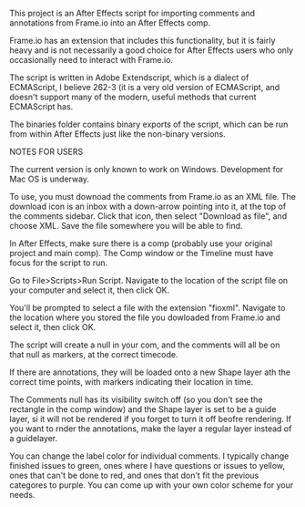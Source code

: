 This project is an After Effects script for importing comments and annotations from Frame.io into an After Effects comp.

Frame.io has an extension that includes this functionality, but it is fairly heavy and is not necessarily a good choice for After Effects users who only occasionally need to interact with Frame.io.

The script is written in Adobe Extendscript, which is a dialect of ECMAScript, I believe 262-3 (it is a very old version of ECMAScript, and doesn't support many of the modern, useful methods that current ECMAScript has.

The binaries folder contains binary exports of the script, which can be run from within After Effects just like the non-binary versions.

NOTES FOR USERS

The current version is only known to work on Windows. Development for Mac OS is underway.

To use, you must downoad the comments from Frame.io as an XML file. The download icon is an inbox with a down-arrow pointing into it, at the top of the comments sidebar. Click that icon, then select "Download as file", and choose XML. Save the file somewhere you will be able to find.

In After Effects, make sure there is a comp (probably use your original project and main comp). The Comp window or the Timeline must have focus for the script to run.

Go to File>Scripts>Run Script. Navigate to the location of the script file on your computer and select it, then click OK.

You'll be prompted to select a file with the extension "fioxml". Navigate to the location where you stored the file you dowloaded from Frame.io and select it, then click OK.

The script will create a null in your com, and the comments will all be on that null as markers, at the correct timecode.

If there are annotations, they will be loaded onto a new Shape layer ath the correct time points, with markers indicating their location in time.

The Comments null has its visibility switch off (so you don't see the rectangle in the comp window) and the Shape layer is set to be a guide layer, si it will not be rendered if you forget to turn it off beofre rendering. If you want to rnder the annotations, make  the layer a regular layer instead of a guidelayer.

You can change the label color for individual comments. I typically change finished issues to green, ones where I have questions or issues to yellow, ones that can't be done to red, and ones that don't fit the previous categores to purple. You can come up with your own color scheme for your needs.
